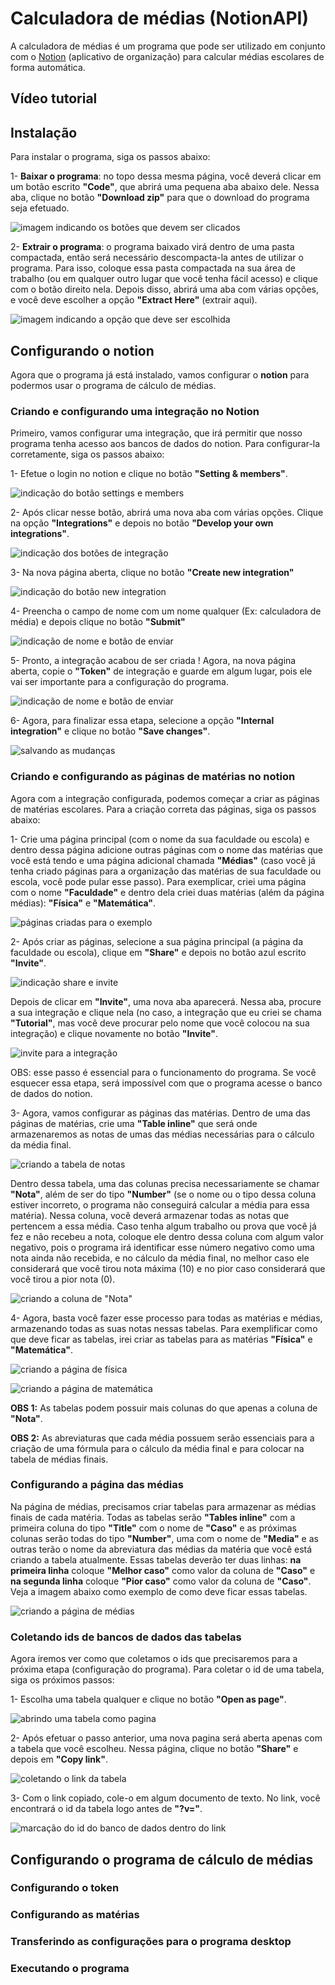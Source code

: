 # Calculadora de médias (NotionAPI)

A calculadora de médias é um programa que pode ser utilizado em conjunto com o [Notion](https://www.notion.so/product?utm_source=google&utm_campaign=2075789713&utm_medium=80211061801&utm_content=453572180157&utm_term=notion&targetid=kwd-312974742&gclid=Cj0KCQjwweyFBhDvARIsAA67M73SmyfGoCQZ83kyVqNBRSLoayTR-75JLgOD77Lf_40lcpRLi8otHL0aAky5EALw_wcB) (aplicativo de organização) para calcular médias escolares de forma automática.


## Vídeo tutorial


## Instalação

Para instalar o programa, siga os passos abaixo:

1- __Baixar o programa__: no topo dessa mesma página, você deverá clicar em um botão escrito __"Code"__, que abrirá uma pequena aba abaixo dele. Nessa aba, clique no botão __"Download zip"__ para que o download do programa seja efetuado. 

![imagem indicando os botões que devem ser clicados](https://github.com/GregorioFornetti/Calculadora-medias-NotionAPI/blob/imgs/Imgs-turorial/Editadas/1.jpg)

2- __Extrair o programa__: o programa baixado virá dentro de uma pasta compactada, então será necessário descompacta-la antes de utilizar o programa. Para isso, coloque essa pasta compactada na sua área de trabalho (ou em qualquer outro lugar que você tenha fácil acesso) e clique com o botão direito nela. Depois disso, abrirá uma aba com várias opções, e você deve escolher a opção __"Extract Here"__ (extrair aqui). 

![imagem indicando a opção que deve ser escolhida](https://github.com/GregorioFornetti/Calculadora-medias-NotionAPI/blob/imgs/Imgs-turorial/Editadas/2.jpg)


## Configurando o notion

Agora que o programa já está instalado, vamos configurar o __notion__ para podermos usar o programa de cálculo de médias.

### Criando e configurando uma integração no Notion

Primeiro, vamos configurar uma integração, que irá permitir que nosso programa tenha acesso aos bancos de dados do notion. Para configurar-la corretamente, siga os passos abaixo:

1- Efetue o login no notion e clique no botão __"Setting & members"__.

![indicação do botão settings e members](https://github.com/GregorioFornetti/Calculadora-medias-NotionAPI/blob/imgs/Imgs-turorial/Editadas/3.jpg)

2- Após clicar nesse botão, abrirá uma nova aba com várias opções. Clique na opção __"Integrations"__ e depois no botão __"Develop your own integrations"__.

![indicação dos botões de integração](https://github.com/GregorioFornetti/Calculadora-medias-NotionAPI/blob/imgs/Imgs-turorial/Editadas/4.jpg)

3- Na nova página aberta, clique no botão __"Create new integration"__

![indicação do botão new integration](https://github.com/GregorioFornetti/Calculadora-medias-NotionAPI/blob/imgs/Imgs-turorial/Editadas/5.jpg)

4- Preencha o campo de nome com um nome qualquer (Ex: calculadora de média) e depois clique no botão __"Submit"__

![indicação de nome e botão de enviar](https://github.com/GregorioFornetti/Calculadora-medias-NotionAPI/blob/imgs/Imgs-turorial/Editadas/6.jpg)

5- Pronto, a integração acabou de ser criada ! Agora, na nova página aberta, copie o __"Token"__ de integração e guarde em algum lugar, pois ele vai ser importante para a configuração do programa.

![indicação de nome e botão de enviar](https://github.com/GregorioFornetti/Calculadora-medias-NotionAPI/blob/imgs/Imgs-turorial/Editadas/7.jpg)

6- Agora, para finalizar essa etapa, selecione a opção __"Internal integration"__ e clique no botão __"Save changes"__.

![salvando as mudanças](https://github.com/GregorioFornetti/Calculadora-medias-NotionAPI/blob/imgs/Imgs-turorial/Editadas/8.jpg)

### Criando e configurando as páginas de matérias no notion

Agora com a integração configurada, podemos começar a criar as páginas de matérias escolares. Para a criação correta das páginas, siga os passos abaixo:

1- Crie uma página principal (com o nome da sua faculdade ou escola) e dentro dessa página adicione outras páginas com o nome das matérias que você está tendo e uma página adicional chamada __"Médias"__ (caso você já tenha criado páginas para a organização das matérias de sua faculdade ou escola, você pode pular esse passo). Para exemplicar, criei uma página com o nome __"Faculdade"__ e dentro dela criei duas matérias (além da página médias): __"Física"__ e __"Matemática"__.

![páginas criadas para o exemplo](https://github.com/GregorioFornetti/Calculadora-medias-NotionAPI/blob/imgs/Imgs-turorial/Editadas/9.jpg)

2- Após criar as páginas, selecione a sua página principal (a página da faculdade ou escola), clique em __"Share"__ e depois no botão azul escrito __"Invite"__.

![indicação share e invite](https://github.com/GregorioFornetti/Calculadora-medias-NotionAPI/blob/imgs/Imgs-turorial/Editadas/10.jpg)

Depois de clicar em __"Invite"__, uma nova aba aparecerá. Nessa aba, procure a sua integração e clique nela (no caso, a integração que eu criei se chama __"Tutorial"__, mas você deve procurar pelo nome que você colocou na sua integração) e clique novamente no botão __"Invite"__.

![invite para a integração](https://github.com/GregorioFornetti/Calculadora-medias-NotionAPI/blob/imgs/Imgs-turorial/Editadas/11.jpg)

OBS: esse passo é essencial para o funcionamento do programa. Se você esquecer essa etapa, será impossível com que o programa acesse o banco de dados do notion.

3- Agora, vamos configurar as páginas das matérias. Dentro de uma das páginas de matérias, crie uma __"Table inline"__ que será onde armazenaremos as notas de umas das médias necessárias para o cálculo da média final.

![criando a tabela de notas](https://github.com/GregorioFornetti/Calculadora-medias-NotionAPI/blob/imgs/Imgs-turorial/Editadas/12.jpg)

Dentro dessa tabela, uma das colunas precisa necessariamente se chamar __"Nota"__, além de ser do tipo __"Number"__ (se o nome ou o tipo dessa coluna estiver incorreto, o programa não conseguirá calcular a média para essa matéria). Nessa coluna, você deverá armazenar todas as notas que pertencem a essa média. Caso tenha algum trabalho ou prova que você já fez e não recebeu a nota, coloque ele dentro dessa coluna com algum valor negativo, pois o programa irá identificar esse número negativo como uma nota ainda não recebida, e no cálculo da média final, no melhor caso ele considerará que você tirou nota máxima (10) e no pior caso considerará que você tirou a pior nota (0).

![criando a coluna de "Nota"](https://github.com/GregorioFornetti/Calculadora-medias-NotionAPI/blob/imgs/Imgs-turorial/Editadas/13.jpg)

4- Agora, basta você fazer esse processo para todas as matérias e médias, armazenando todas as suas notas nessas tabelas. Para exemplificar como que deve ficar as tabelas, irei criar as tabelas para as matérias __"Física"__ e __"Matemática"__. 

![criando a página de física](https://github.com/GregorioFornetti/Calculadora-medias-NotionAPI/blob/imgs/Imgs-turorial/Editadas/14.jpg)

![criando a página de matemática](https://github.com/GregorioFornetti/Calculadora-medias-NotionAPI/blob/imgs/Imgs-turorial/Editadas/15.jpg)

__OBS 1:__ As tabelas podem possuir mais colunas do que apenas a coluna de __"Nota"__.

__OBS 2:__ As abreviaturas que cada média possuem serão essenciais para a criação de uma fórmula para o cálculo da média final e para colocar na tabela de médias finais.

### Configurando a página das médias

Na página de médias, precisamos criar tabelas para armazenar as médias finais de cada matéria. Todas as tabelas serão __"Tables inline"__ com a primeira coluna do tipo __"Title"__ com o nome de __"Caso"__ e as próximas colunas serão todas do tipo __"Number"__, uma com o nome de __"Media"__ e as outras terão o nome da abreviatura das médias da matéria que você está criando a tabela atualmente. Essas tabelas deverão ter duas linhas: __na primeira linha__ coloque __"Melhor caso"__ como valor da coluna de __"Caso"__ e __na segunda linha__ coloque __"Pior caso"__ como valor da coluna de __"Caso"__. Veja a imagem abaixo como exemplo de como deve ficar essas tabelas.

![criando a página de médias](https://github.com/GregorioFornetti/Calculadora-medias-NotionAPI/blob/imgs/Imgs-turorial/Editadas/16.jpg)

### Coletando ids de bancos de dados das tabelas

Agora iremos ver como que coletamos o ids que precisaremos para a próxima etapa (configuração do programa). Para coletar o id de uma tabela, siga os próximos passos:

1- Escolha uma tabela qualquer e clique no botão __"Open as page"__.

![abrindo uma tabela como pagina](https://github.com/GregorioFornetti/Calculadora-medias-NotionAPI/blob/imgs/Imgs-turorial/Editadas/17.jpg)

2- Após efetuar o passo anterior, uma nova pagina será aberta apenas com a tabela que você escolheu. Nessa página, clique no botão __"Share"__ e depois em __"Copy link"__.

![coletando o link da tabela](https://github.com/GregorioFornetti/Calculadora-medias-NotionAPI/blob/imgs/Imgs-turorial/Editadas/18.jpg)

3- Com o link copiado, cole-o em algum documento de texto. No link, você encontrará o id da tabela logo antes de __"?v="__.

![marcação do id do banco de dados dentro do link](https://github.com/GregorioFornetti/Calculadora-medias-NotionAPI/blob/imgs/Imgs-turorial/Editadas/19.jpg)

## Configurando o programa de cálculo de médias

### Configurando o token

### Configurando as matérias

### Transferindo as configurações para o programa desktop

### Executando o programa
